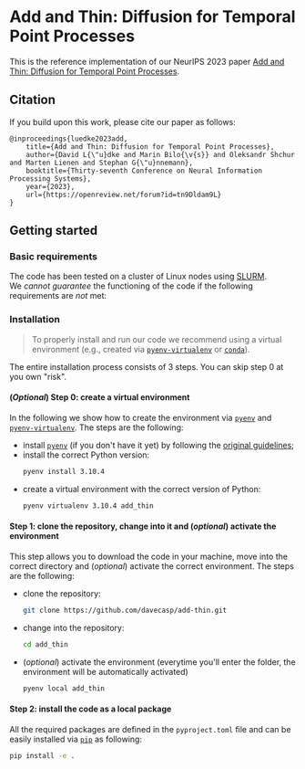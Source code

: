 # Add and Thin: Diffusion for Temporal Point Processes


<!-- A one line description of the project -->
This is the reference implementation of our NeurIPS 2023 paper [Add and Thin: Diffusion for Temporal Point Processes][paper].

</div>

## Citation
If you build upon this work, please cite our paper as follows:
```
@inproceedings{luedke2023add,
    title={Add and Thin: Diffusion for Temporal Point Processes},
    author={David L{\"u}dke and Marin Bilo{\v{s}} and Oleksandr Shchur and Marten Lienen and Stephan G{\"u}nnemann},
    booktitle={Thirty-seventh Conference on Neural Information Processing Systems},
    year={2023},
    url={https://openreview.net/forum?id=tn9Dldam9L}
}
```


## Getting started
<!-- This section summarizes the basic requirements and the installation process to properly run and reproduce the code -->

### Basic requirements
<!-- List of basic requirements needed to properly run the code -->
The code has been tested on a cluster of Linux nodes using [SLURM][slurm-site].<br>
We _cannot guarantee_ the functioning of the code if the following requirements are _not_ met:


### Installation
<!-- List the steps needed to properly install and run the code -->
> To properly install and run our code we recommend using a virtual environment (e.g., created via [`pyenv-virtualenv`][pyenv-virtualenv-site] or [`conda`][conda-site]).

The entire installation process consists of 3 steps. You can skip step 0 at you own "risk".

#### (_Optional_) Step 0: create a virtual environment
In the following we show how to create the environment via [`pyenv`][pyenv-site] and [`pyenv-virtualenv`][pyenv-virtualenv-site].
The steps are the following:
- install [`pyenv`][pyenv-site] (if you don't have it yet) by following the [original guidelines][pyenv-install-site];
- install the correct Python version:
    ```sh
    pyenv install 3.10.4
    ```
- create a virtual environment with the correct version of Python:
    ```sh
    pyenv virtualenv 3.10.4 add_thin
    ```

#### Step 1: clone the repository, change into it and (_optional_) activate the environment
This step allows you to download the code in your machine, move into the correct directory and (_optional_) activate the correct environment.
The steps are the following:
- clone the repository:
    ```sh
    git clone https://github.com/davecasp/add-thin.git
    ```
- change into the repository:
    ```sh
    cd add_thin
    ```
- (_optional_) activate the environment (everytime you'll enter the folder, the environment will be automatically activated)
    ```sh
    pyenv local add_thin
    ```

#### Step 2: install the code as a local package
All the required packages are defined in the `pyproject.toml` file and can be easily installed via [`pip`][pip-site] as following:
```sh
pip install -e .
```


<!-- Python & libraries websites -->
[python-site]: https://www.python.org
[pytorch-site]: https://pytorch.org
[pytorch-install-site]: https://pytorch.org/get-started/locally/
[pyg-site]: https://pytorch-geometric.readthedocs.io/en/latest/index.html#
[pyg-install-site]: https://pytorch-geometric.readthedocs.io/en/latest/notes/installation.html
[lit-site]: https://www.pytorchlightning.ai
[slurm-site]: https://slurm.schedmd.com/documentation.html
[pyenv-virtualenv-site]: https://github.com/pyenv/pyenv-virtualenv
[pyenv-site]: https://github.com/pyenv/pyenv
[pyenv-install-site]: https://github.com/pyenv/pyenv#installation
[conda-site]: https://docs.conda.io/en/latest/
[pip-site]: https://pip.pypa.io/en/stable/
<!-- Internal references -->
[installation-guide-ref]: ./docs/installation.md
<!-- Other variables -->
[paper]: https://www.cs.cit.tum.de/daml/add-thin
